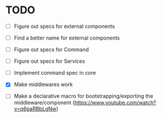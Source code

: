 # TODO

- [ ] Figure out specs for external components
- [ ] Find a better name for external components 

- [ ] Figure out specs for Command
- [ ] Figure out specs for Services

- [ ] Implement command spec in core

- [x] Make middlewares work

- [ ] Make a declarative macro for bootstrapping/exporting the middleware/component (https://www.youtube.com/watch?v=q6paRBbLgNw)